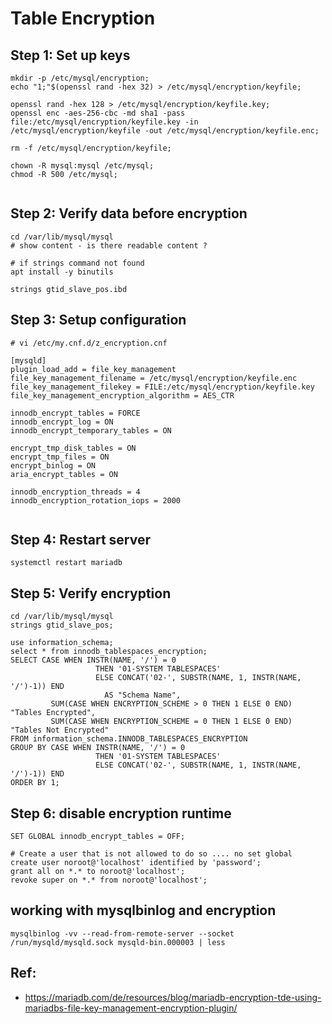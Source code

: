 # Table Encryption 

## Step 1: Set up keys 
```
mkdir -p /etc/mysql/encryption;
echo "1;"$(openssl rand -hex 32) > /etc/mysql/encryption/keyfile;

openssl rand -hex 128 > /etc/mysql/encryption/keyfile.key;
openssl enc -aes-256-cbc -md sha1 -pass file:/etc/mysql/encryption/keyfile.key -in /etc/mysql/encryption/keyfile -out /etc/mysql/encryption/keyfile.enc;

rm -f /etc/mysql/encryption/keyfile;

chown -R mysql:mysql /etc/mysql;
chmod -R 500 /etc/mysql;


```

## Step 2: Verify data before encryption 

```
cd /var/lib/mysql/mysql
# show content - is there readable content ?  

# if strings command not found 
apt install -y binutils 

strings gtid_slave_pos.ibd 

```

## Step 3: Setup configuration 

```
# vi /etc/my.cnf.d/z_encryption.cnf 

[mysqld]
plugin_load_add = file_key_management
file_key_management_filename = /etc/mysql/encryption/keyfile.enc
file_key_management_filekey = FILE:/etc/mysql/encryption/keyfile.key
file_key_management_encryption_algorithm = AES_CTR

innodb_encrypt_tables = FORCE
innodb_encrypt_log = ON
innodb_encrypt_temporary_tables = ON

encrypt_tmp_disk_tables = ON
encrypt_tmp_files = ON
encrypt_binlog = ON
aria_encrypt_tables = ON

innodb_encryption_threads = 4
innodb_encryption_rotation_iops = 2000


```

## Step 4: Restart server 

```
systemctl restart mariadb 
```

## Step 5: Verify encryption

```
cd /var/lib/mysql/mysql
strings gtid_slave_pos;

use information_schema;
select * from innodb_tablespaces_encryption;
SELECT CASE WHEN INSTR(NAME, '/') = 0 
                   THEN '01-SYSTEM TABLESPACES'
                   ELSE CONCAT('02-', SUBSTR(NAME, 1, INSTR(NAME, '/')-1)) END 
                     AS "Schema Name",
         SUM(CASE WHEN ENCRYPTION_SCHEME > 0 THEN 1 ELSE 0 END) "Tables Encrypted",
         SUM(CASE WHEN ENCRYPTION_SCHEME = 0 THEN 1 ELSE 0 END) "Tables Not Encrypted"
FROM information_schema.INNODB_TABLESPACES_ENCRYPTION
GROUP BY CASE WHEN INSTR(NAME, '/') = 0 
                   THEN '01-SYSTEM TABLESPACES'
                   ELSE CONCAT('02-', SUBSTR(NAME, 1, INSTR(NAME, '/')-1)) END
ORDER BY 1;
```

## Step 6: disable encryption runtime 

```
SET GLOBAL innodb_encrypt_tables = OFF;
```

```
# Create a user that is not allowed to do so .... no set global 
create user noroot@'localhost' identified by 'password';
grant all on *.* to noroot@'localhost';
revoke super on *.* from noroot@'localhost';
```

## working with mysqlbinlog and encryption 

```
mysqlbinlog -vv --read-from-remote-server --socket /run/mysqld/mysqld.sock mysqld-bin.000003 | less
```


## Ref:

  * https://mariadb.com/de/resources/blog/mariadb-encryption-tde-using-mariadbs-file-key-management-encryption-plugin/

